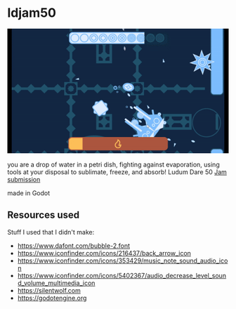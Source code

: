 # ldjam50

![](preview.gif)

you are a drop of water in a petri dish, fighting against evaporation, using tools at your disposal to sublimate, freeze, and absorb! Ludum Dare 50 [Jam submission](https://ldjam.com/events/ludum-dare/50/hydrophilia)

made in Godot

## Resources used
Stuff I used that I didn't make:
- https://www.dafont.com/bubble-2.font
- https://www.iconfinder.com/icons/216437/back_arrow_icon
- https://www.iconfinder.com/icons/353429/music_note_sound_audio_icon
- https://www.iconfinder.com/icons/5402367/audio_decrease_level_sound_volume_multimedia_icon
- https://silentwolf.com
- https://godotengine.org